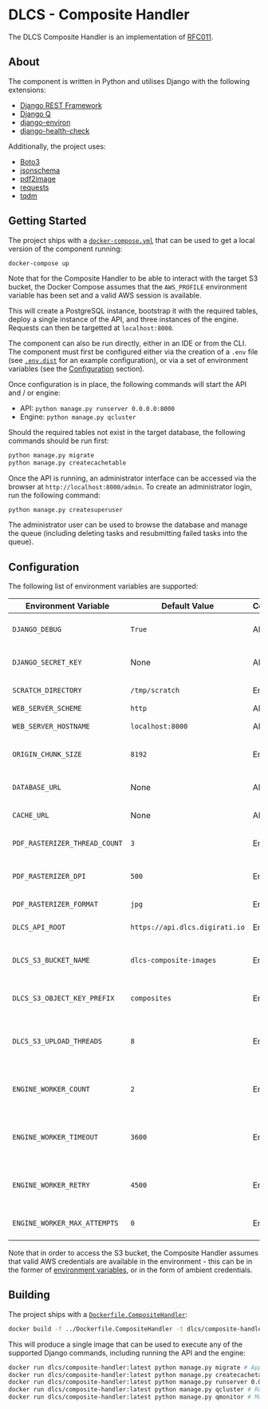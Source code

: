 # DLCS - Composite Handler

The DLCS Composite Handler is an implementation of [RFC011](../docs/rfcs/011-pdfs-as-input.md).

## About

The component is written in Python and utilises Django with the following extensions:

- [Django REST Framework](https://github.com/encode/django-rest-framework/tree/master)
- [Django Q](https://github.com/Koed00/django-q)
- [django-environ](https://github.com/joke2k/django-environ)
- [django-health-check](https://github.com/KristianOellegaard/django-health-check)

Additionally, the project uses:

- [Boto3](https://github.com/boto/boto3)
- [jsonschema](https://github.com/Julian/jsonschema)
- [pdf2image](https://github.com/Belval/pdf2image)
- [requests](https://github.com/psf/requests)
- [tqdm](https://github.com/tqdm/tqdm)

## Getting Started

The project ships with a [`docker-compose.yml`](docker-compose.yml) that can be used to get a local version of the component running:

```bash
docker-compose up
```

Note that for the Composite Handler to be able to interact with the target S3 bucket, the Docker Compose assumes that the `AWS_PROFILE` environment variable has been set and a valid AWS session is available.

This will create a PostgreSQL instance, bootstrap it with the required tables, deploy a single instance of the API, and three instances of the engine. Requests can then be targetted at `localhost:8000`.

The component can also be run directly, either in an IDE or from the CLI. The component must first be configured either via the creation of a `.env` file (see [`.env.dist`](.env.dist) for an example configuration), or via a set of environment variables (see the [Configuration](#configuration) section).

Once configuration is in place, the following commands will start the API and / or engine:

- API: `python manage.py runserver 0.0.0.0:8000`
- Engine: `python manage.py qcluster`

Should the required tables not exist in the target database, the following commands should be run first:

```bash
python manage.py migrate
python manage.py createcachetable
```

Once the API is running, an administrator interface can be accessed via the browser at `http://localhost:8000/admin`. To create an administrator login, run the following command:

```
python manage.py createsuperuser
```

The administrator user can be used to browse the database and manage the queue (including deleting tasks and resubmitting failed tasks into the queue).

## Configuration

The following list of environment variables are supported:

| Environment Variable          | Default Value                  | Component(s) | Description                                                                                                                                                                                                                                                                  |
|-------------------------------|--------------------------------|--------------|------------------------------------------------------------------------------------------------------------------------------------------------------------------------------------------------------------------------------------------------------------------------------|
| `DJANGO_DEBUG`                | `True`                         | API, Engine  | Whether Django should run in debug. Useful for development purposes but should be set to `False` in production.                                                                                                                                                              |
| `DJANGO_SECRET_KEY`           | None                           | API, Engine  | The secret key used by Django when generating sensitive tokens. This should a randomly generated 50 character string.                                                                                                                                                        |
| `SCRATCH_DIRECTORY`           | `/tmp/scratch`                 | Engine       | A locally accessible filesystem path where work-in-progress files are written during rasterization.                                                                                                                                                                          |
| `WEB_SERVER_SCHEME`           | `http`                         | API          | The HTTP scheme used when generating URI's.                                                                                                                                                                                                                                  |
| `WEB_SERVER_HOSTNAME`         | `localhost:8000`               | API          | The hostname (and optional port) used when generating URI's.                                                                                                                                                                                                                 |
| `ORIGIN_CHUNK_SIZE`           | `8192`                         | Engine       | The chunk size, in bytes, used when retrieving objects from origins. Tailoring this value can theoretically improve download speeds.                                                                                                                                         |
| `DATABASE_URL`                | None                           | API, Engine  | The URL of the target PostgreSQL database, in a format acceptable to [django-environ](https://django-environ.readthedocs.io/en/latest/getting-started.html#usage), e.g. `postgresql://dlcs:password@postgres:5432/compositedb`.                                              |
| `CACHE_URL`                   | None                           | API, Engine  | The URL of the target cache, in a format acceptable to [django-environ](https://django-environ.readthedocs.io/en/latest/getting-started.html#usage), e.g. `dbcache://app_cache`.                                                                                             |
| `PDF_RASTERIZER_THREAD_COUNT` | `3`                            | Engine       | The number of concurrent [Poppler](https://poppler.freedesktop.org/) threads spawned when a worker is rasterizing a PDF. Each thread typically consumes 100% of a CPU core.                                                                                                  |
| `PDF_RASTERIZER_DPI`          | `500`                          | Engine       | The DPI of images generated during the rasterization process. For JPEG's, the default value of `500` typically produces images approximately 1.5MiB to 2MiB in size.                                                                                                         |
| `PDF_RASTERIZER_FORMAT`       | `jpg`                          | Engine       | The format to generate rasterized images in. Supported values are `ppm`, `jpeg` / `jpg`, `png` and `tiff`                                                                                                                                                                    |
| `DLCS_API_ROOT`               | `https://api.dlcs.digirati.io` | Engine       | The root URI of the API of the target DLCS deployment, without the trailing slash.                                                                                                                                                                                           |
| `DLCS_S3_BUCKET_NAME`         | `dlcs-composite-images`        | Engine       | The S3 bucket that the Composite Handler will push rasterized images to, for consumption by the wider DLCS. Both the Composite Handler and the DLCS must have access to this bucket.                                                                                         |
| `DLCS_S3_OBJECT_KEY_PREFIX`   | `composites`                   | Engine       | The S3 key prefix to use when pushing images to the `DLCS_S3_BUCKET_NAME` - in other words, the folder within the S3 bucket into which images are stored.                                                                                                                    |
| `DLCS_S3_UPLOAD_THREADS`      | `8`                            | Engine       | The number of concurrent threads to use when pushing images to the S3 bucket. A higher number of threads will significantly lower the amount of time spent pushing images to S3, however too high a value will cause issues with Boto3. `8` is a testing and sensible value. |
| `ENGINE_WORKER_COUNT`         | `2`                            | Engine       | The number of workers a single instance of the engine will spawn. Each worker will handle the processing of a single PDF, so the total number of concurrent PDF's that can be processed is `engine_count * worker_count`.                                                    |
| `ENGINE_WORKER_TIMEOUT`       | `3600`                         | Engine       | The number of seconds that a task (i.e. the processing of a single PDF) can run for before being terminated and treated as a failure. This value is useful to purging "stuck" tasks which haven't technically failed but are occupying a worker.                             |
| `ENGINE_WORKER_RETRY`         | `4500`                         | Engine       | The number of seconds since a task was presented for processing before a worker will re-run, regardless of whether it is still running or failed. As such, this value must be higher than `ENGINE_WORKER_TIMEOUT`.                                                           |
| `ENGINE_WORKER_MAX_ATTEMPTS`  | `0`                            | Engine       | The number of processing attempts a single task will undergo before it is abandoned. Setting this value to `0` will cause a task to be retried forever.                                                                                                                      |

Note that in order to access the S3 bucket, the Composite Handler assumes that valid AWS credentials are available in the environment - this can be in the former of [environment variables](https://docs.aws.amazon.com/cli/latest/userguide/cli-configure-envvars.html), or in the form of ambient credentials.

## Building

The project ships with a [`Dockerfile.CompositeHandler`](../Dockerfile.CompositeHandler):

```bash
docker build -f ../Dockerfile.CompositeHandler -t dlcs/composite-handler:latest .
```

This will produce a single image that can be used to execute any of the supported Django commands, including running the API and the engine:

```bash
docker run dlcs/composite-handler:latest python manage.py migrate # Apply any pending DB schema changes
docker run dlcs/composite-handler:latest python manage.py createcachetable # Create the cache table (if it doesn't exist)
docker run dlcs/composite-handler:latest python manage.py runserver 0.0.0.0:8000 # Run the API
docker run dlcs/composite-handler:latest python manage.py qcluster # Run the engine
docker run dlcs/composite-handler:latest python manage.py qmonitor # Monitor the workers
```
